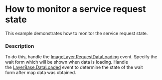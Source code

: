 # How to monitor a service request state


This example demonstrates how to monitor the service request state.


<h3>Description</h3>

<p>To do this, handle the&nbsp;<a href="https://documentation.devexpress.com/#WindowsForms/DevExpressXtraMapImageLayer_RequestDataLoadingtopic">ImageLayer.RequestDataLoading</a>&nbsp;event. Specify the wait form&nbsp;which will be shown when data is loading. Handle the&nbsp;<a href="https://documentation.devexpress.com/#WindowsForms/DevExpressXtraMapLayerBase_DataLoadedtopic">LayerBase.DataLoaded</a>&nbsp;event to determine the state of the wait form&nbsp;after&nbsp;map data was&nbsp;obtained.</p>

<br/>


